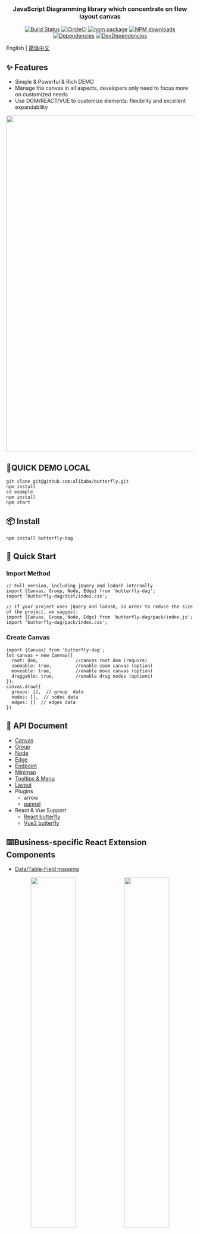 <p align="center">
  <a href="http://noonnightstorm.github.io">
    <!-- <img width="900" src="http://img.alicdn.com/tfs/TB1TlngGFYqK1RjSZLeXXbXppXa-844-474.png"> -->
  </a>
</p>

<h3 align="center">JavaScript Diagramming library which concentrate on flow layout canvas</h3>

<div align="center">

[![Build Status](https://dev.azure.com/noonnightstorm/butterfly/_apis/build/status/alibaba.butterfly?branchName=master)](https://dev.azure.com/noonnightstorm/butterfly/_build/latest?definitionId=1&branchName=master)
[![CircleCI](https://img.shields.io/circleci/project/github/alibaba/butterfly/master.svg?style=flat-square)](https://circleci.com/gh/alibaba/butterfly)
[![npm package](https://img.shields.io/npm/v/butterfly-dag.svg?style=flat-square)](https://www.npmjs.org/package/butterfly-dag)
[![NPM downloads](http://img.shields.io/npm/dm/butterfly-dag.svg?style=flat-square)](http://npmjs.com/butterfly-dag)
[![Dependencies](https://img.shields.io/david/alibaba/butterfly.svg?style=flat-square)](https://david-dm.org/alibaba/butterfly)
[![DevDependencies](https://img.shields.io/david/dev/alibaba/butterfly.svg?style=flat-square)](https://david-dm.org/alibaba/butterfly?type=dev)


</div>

English | [简体中文](./README.md)

## ✨ Features
* Simple & Powerful & Rich DEMO
* Manage the canvas in all aspects, developers only need to focus more on customized needs
* Use DOM/REACT/VUE to customize elements: flexibility and excellent expandability

<p align="center">
  <img width="900" src="https://img.alicdn.com/imgextra/i3/O1CN018CrqXz1KRK7Euhj6X_!!6000000001160-2-tps-1155-1081.png">
</p>

## 🚀QUICK DEMO LOCAL
```
git clone git@github.com:alibaba/butterfly.git
npm install
cd example
npm install
npm start
```

## 📦 Install
```
npm install butterfly-dag
```

## 🔨 Quick Start

### Import Method
```
// Full version, including jQuery and lodash internally
import {Canvas, Group, Node, Edge} from 'butterfly-dag';
import 'butterfly-dag/dist/index.css';

// If your project uses jQuery and lodash, in order to reduce the size of the project, we suggest:
import {Canvas, Group, Node, Edge} from 'butterfly-dag/pack/index.js';
import 'butterfly-dag/pack/index.css';
```

### Create Canvas
```
import {Canvas} from 'butterfly-dag';
let canvas = new Canvas({
  root: dom,              //canvas root dom (require)
  zoomable: true,         //enable zoom canvas (option)
  moveable: true,         //enable move canvas (option)
  draggable: true,        //enable drag nodes (options)
});
canvas.draw({
  groups: [],  // group  data
  nodes: [],  // nodes data
  edges: []  // edges data
})
```

## 🔗 API Document

* [Canvas](./docs/en-US/canvas.md)
* [Group](./docs/en-US/group.md)
* [Node](./docs/en-US/node.md)
* [Edge](./docs/en-US/edge.md)
* [Endpoint](./docs/en-US/endpoint.md)
* [Minimap](./docs/en-US/minimap.md#endpoint-api)
* [Tooltips & Menu](./docs/en-US/tooltip.md)
* [Layout](./docs/en-US/layout.md)
* Plugins
  * arrow
  * [pannel](./docs/en-US/plugins-pannel.md)
* React & Vue Support
  * [React butterfly](./docs/en-US/react.md)
  * [Vue2 butterfly](./docs/en-US/vue.md)

## ⌨️Business-specific React Extension Components
* [Data/Table-Field mapping](https://github.com/aliyun/react-data-mapping/blob/master/README.en-US.md)
<p align="center">
  <img width="49%" src="https://img.alicdn.com/imgextra/i2/O1CN01O8w0tT26WuU5J6lty_!!6000000007670-1-tps-595-411.gif">
  <img width="49%" src="https://img.alicdn.com/imgextra/i2/O1CN017Gcu0Y1mbgIHcgqwr_!!6000000004973-1-tps-595-411.gif">
</p>
<p align="center">
  <img width="49%" src="https://img.alicdn.com/imgextra/i2/O1CN011xYzxM1ZenzfVE0Xq_!!6000000003220-1-tps-595-411.gif">
  <img width="49%" src="https://img.alicdn.com/imgextra/i4/O1CN01Nt9rpo25y6NlRMUtR_!!6000000007594-1-tps-595-411.gif">
</p>

* Blood Map(doing): Suitable for table blood dag, table field blood dag, business chain blood dag and other blood dag
<img width="98%" src="https://img.alicdn.com/imgextra/i4/O1CN01ou8wTq20SQv4AnedD_!!6000000006848-1-tps-1337-761.gif">

* (Visual Modeling)[https://github.com/aliyun/react-visual-modeling/blob/master/README.en-US.md]: Suitable for UML, database modeling, data warehouse construction
<img width="98%" src="https://img.alicdn.com/imgextra/i4/O1CN01VZxfyl1pOLc15k7XM_!!6000000005350-1-tps-1665-829.gif">

* Scheduling Diagram(doing)
* (Monitoring)[https://github.com/aliyun/react-monitor-dag/blob/master/README.en-US.md]: Suitable for the status display of task flow, data flow and other business
<img width="98%" src="https://img.alicdn.com/imgextra/i4/O1CN01tbmIry23xWea1YcBQ_!!6000000007322-1-tps-1665-829.gif">

* Butterfly-Editor(doing)

## 🎨Excellent Cases
<p align="center">
  <img width="900" src="https://img.alicdn.com/imgextra/i4/O1CN01d7WHVs1vkEDzWRRlW_!!6000000006210-2-tps-2400-8172.png">
</p>

## 🤝 How to contribute
We welcome all contributors, please read the [Contribution Guide](./docs/en-US/CONTRIBUTING.md) before becoming a Contributor.

If you already know, come to [Issues](https://github.com/alibaba/butterfly/issues) or [Pull requests](https://github.com/alibaba/butterfly/pulls) to become contributors, and let's grow and be better and better together.

